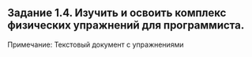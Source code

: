 ## Задание 1.4. Изучить и освоить комплекс физических упражнений для программиста.

Примечание: Текстовый документ с упражнениями
